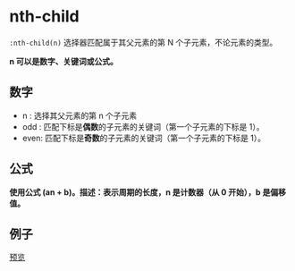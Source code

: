 # nth-child

`:nth-child(n)` 选择器匹配属于其父元素的第 N 个子元素，不论元素的类型。

**n 可以是数字、关键词或公式。**

## 数字

- n : 选择其父元素的第 n 个子元素
- odd : 匹配下标是**偶数**的子元素的关键词（第一个子元素的下标是 1）。
- even: 匹配下标是**奇数**的子元素的关键词（第一个子元素的下标是 1）。

## 公式

**使用公式 (an + b)。描述：表示周期的长度，n 是计数器（从 0 开始），b 是偏移值。**

## 例子

[预览](https://www.cnblogs.com/guozh/p/10161623.html)
